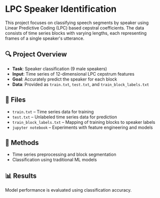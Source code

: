 # LPC Speaker Identification

This project focuses on classifying speech segments by speaker using Linear Predictive Coding (LPC) based cepstral coefficients. The data consists of time series blocks with varying lengths, each representing frames of a single speaker's utterance.

## 🔍 Project Overview

- **Task**: Speaker classification (9 male speakers)  
- **Input**: Time series of 12-dimensional LPC cepstrum features  
- **Goal**: Accurately predict the speaker for each block  
- **Data**: Provided as `train.txt`, `test.txt`, and `train_block_labels.txt`

## 📁 Files

- `train.txt` – Time series data for training  
- `test.txt` – Unlabeled time series data for prediction  
- `train_block_labels.txt` – Mapping of training blocks to speaker labels  
- `jupyter notebook` – Experiments with feature engineering and models  
## 🚀 Methods

- Time series preprocessing and block segmentation  
- Classification using traditional ML models  

## 📊 Results

Model performance is evaluated using classification accuracy.

